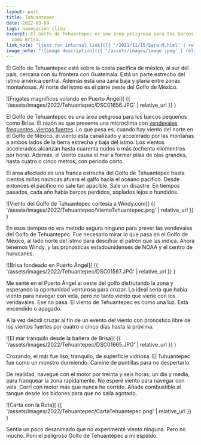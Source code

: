 ```yaml
---
layout: post
title: Tehuantepec
date: 2022-03-09
tags: navegación clima
excerpt: El Golfo de Tehuantepec es una área peligrosa para los barcos pequeños
  como Brisa.
link_note: "[text for internal link]({{ '/2021/11/15/Sara-M.html' | relative_url }})"
image_note: "![image description]({{ '/assets/images/image.jpeg' | relative_url }})"
---
```


El Golfo de Tehuantepec está sobre la costa pacífica de méxico, al sur del país,
cercana con su frontera con Guatemala. Está un parte estrecho del istmo américa
central.  Además está una zana baja y plana entre zonas montañosas. Al norte
del istmo es el parte oeste del Golfo de México.

![Frigates magnificos volando en Puerto Ángel](
  {{ '/assets/images/2022/Tehuantepec/DSC01656.JPG' | relative_url }}
)

El Golfo de Tehuantepec es una área peligrosa para los barcos pequeños como
Brisa. El razón es que presente una microclima con
[vendevales frequentes,
vientos fuertes](https://es.wikipedia.org/wiki/Tehuano_(Eolionimia)).
Lo que pasa es, cuando hay viento del norte en el Golfo de México, el viento
esta canalizado y accelerado por las montañas a ambos lados de la tierra
estrecha y baja del istmo.
Los vientos accelerados alcanzan hasta cuarenta nudos o más (ochenta
kilomentros por hora). Además, el viento causa el mar a formar pilas de olas
grandes, hasta cuatro o cinco metros, con periodo corto.

El área afectado es una franca estrecha del Golfo
de Tehuantepec hasta cientos millas naúticas afuera el galfo hacía el
océano pacífico. Desde entonces el pacífico no sale tan apacible.
Sale un disastre. En tiempos pasados, cada año había barcos perdidos,
soplados lejos o hundidos.

![Viento del Golfo de Tuhuantepec cortesía a Windy.com](
  {{ '/assets/images/2022/Tehuantepec/VientoTehuantepec.png' | relative_url }}
)

En esos tiempos no era metodo seguro ninguno para prever las vendevales del
Golfo de Tehuantepec. Fue necesario mirar lo que pasa en el Golfo de México,
al lado norte del istmo para descifrar el patrón que las índica.
Ahora tenemos Windy, y las pronosticas estadounidenses de NOAA y el centro de
hurucanes.

![Brisa fondeado en Puerto Ángel](
  {{ '/assets/images/2022/Tehuantepec/DSC01567.JPG' | relative_url }}
)

Me senté en el Puerto Ángel al oeste del golfo disfrutando la zona y
esperando la oportunidad venturosa para cruzar. Lo ideal sería que había
viento para navegar con vela, pero no tanto viento que viene con los
vendavales. Ese no pasa. El viento de Tehuantepec es como una luz. Está
encendido o apagado.

A la vez decidí cruzar al fin de un evento del viento con pronostico
libre de los vientos fuertes por cuatro o cinco días hasta la próxima.

![El mar tranquilo desde la bañera de Brisa](
  {{ '/assets/images/2022/Tehuantepec/DSC01665.JPG' | relative_url }}
)

Crozando, el már fue liso, tranquilo, de superficie vidriosa.  El Tuhuantepec
fue como un monstro durmiendo. Camine de puntillas para no despertarlo.

De realidad, navegué con el motor por treinta y seis horas, un día y media,
para franquear la zona rapidamente.  No esperé viento para navegar con vela.
Corrí con motor más que nunca he corrido.  Añade combustible al tanque desde
los bidones para que no salía agotado.

![Carta con la Ruta](
  {{ '/assets/images/2022/Tehuantepec/CartaTehuantepec.png' | relative_url }}
)

Sentía un poco desanimado que no experimenté viento ninguna. Pero no mucho.
Poní el peligroso Golfo de Tehuantepec a mi espaldo.

